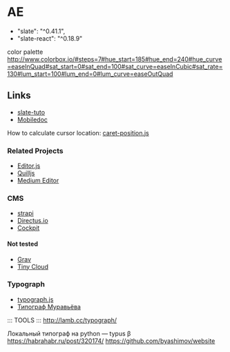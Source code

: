 # AE

- "slate": "^0.41.1",
- "slate-react": "^0.18.9"

color palette
http://www.colorbox.io/#steps=7#hue_start=185#hue_end=240#hue_curve=easeInQuad#sat_start=0#sat_end=100#sat_curve=easeInCubic#sat_rate=130#lum_start=100#lum_end=0#lum_curve=easeOutQuad

## Links

- [slate-tuto](https://github.com/KohheePeace/slate-tuto/blob/master/src/slate-editor/renderer/blocks/Paragraph.jsx)
- [Mobiledoc](https://github.com/bustle/mobiledoc-kit/blob/master/MOBILEDOC.md)

How to calculate cursor location: [caret-position.js](https://github.com/oozou/slate-suggestions/blob/master/lib/caret-position.js)

### Related Projects

- [Editor.js](https://editorjs.io)
- [Quilljs](https://quilljs.com)
- [Medium Editor](http://yabwe.github.io/medium-editor/)


### CMS

- [strapi](https://strapi.io)
- [Directus.io](https://directus.io)
- [Cockpit](https://getcockpit.com)

#### Not tested

- [Grav](https://getgrav.org/downloads)
- [Tiny Cloud](https://www.tiny.cloud)


### Typograph

- [typograph.js](https://github.com/typograf/typograf)
- [Типограф Муравьёва](http://mdash.ru)

::: TOOLS :::
http://lamb.cc/typograph/

Локальный типограф на python — typus β
https://habrahabr.ru/post/320174/
https://github.com/byashimov/website
